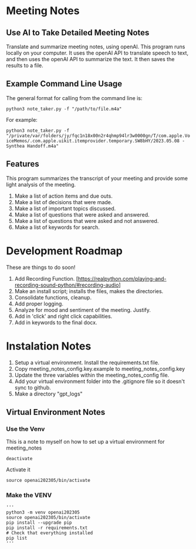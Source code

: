 # Meeting Notes
## Use AI to Take Detailed Meeting Notes
Translate and summarize meeting notes, using openAI.  This program runs locally on your computer.  It uses the openAI API to translate speech to text, and then uses the openAI API to summarize the text.  It then saves the results to a file.

## Example Command Line Usage

The general format for calling from the command line is:

`python3 note_taker.py -f "/path/to/file.m4a"`

For example:

`python3 note_taker.py -f "/private/var/folders/jy/fqc1n18x00n2r4qhmp94lr3w0000gn/T/com.apple.VoiceMemos/.com.apple.uikit.itemprovider.temporary.SW8bHY/2023.05.08 - Synthea Handoff.m4a"`

## Features

This program summarizes the transcript of your meeting and provide some light analysis of the meeting.

1. Make a list of action items and due outs.
2. Make a list of decisions that were made.
3. Make a list of important topics discussed.
4. Make a list of questions that were asked and answered.
5. Make a list of questions that were asked and not answered.
6. Make a list of keywords for search.

# Development Roadmap
These are things to do soon!
1. Add Recording Function. [https://realpython.com/playing-and-recording-sound-python/#recording-audio]
1. Make an install script; installs the files, makes the directories.
2. Consolidate functions, cleanup.
4. Add proper logging.
5. Analyze for mood and sentiment of the meeting.  Justify.
6. Add in 'click' and right click capabilities.
7. Add in keywords to the final docx.

# Instalation Notes

1. Setup a virtual environment.  Install the requirements.txt file.
2. Copy meeting_notes_config.key.example to meeting_notes_config.key
2. Update the three variables within the meeting_notes_config file.
3. Add your virtual environment folder into the .gitignore file so it doesn't sync to github.
4. Make a directory "gpt_logs"

## Virtual Environment Notes

### Use the Venv
This is a note to myself on how to set up a virtual environment for meeting_notes
```
deactivate
```
Activate it
```
source openai202305/bin/activate
```

### Make the VENV

    '''    
    python3 -m venv openai202305
    source openai202305/bin/activate
    pip install --upgrade pip 
    pip install -r requirements.txt
    # Check that everything installed
    pip list
    '''